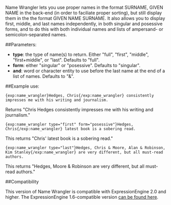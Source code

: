 Name Wrangler lets you use proper names in the format SURNAME, GIVEN NAME in the back-end (in order to faciliate proper sorting), but still display them in the the format GIVEN NAME SURNAME. It also allows you to display first, middle, and last names independently, in both singular and posessive forms, and to do this with both individual names and lists of ampersand- or semicolon-separated names.

##Parameters:

- **type**: the type of name(s) to return. Either "full", "first", "middle", "first+middle", or "last".  Defaults to "full".
- **form**: either "singular" or "posessive". Defaults to "singular".
- **and**: word or character entity to use  before the last name at the end of a list of names.  Defaults to "&amp;".

##Example use:

`{exp:name_wrangler}Hedges, Chris{/exp:name_wrangler} consistently impresses me with his writing and journalism.`

Returns "Chris Hedges consistently impresses me with his writing and journalism."

`{exp:name_wrangler type="first" form="posessive"}Hedges, Chris{/exp:name_wrangler} latest book is a sobering read.`

This returns "Chris' latest book is a sobering read."

`{exp:name_wrangler type="last"}Hedges, Chris & Moore, Alan & Robinson, Kim Stanley{/exp:name_wrangler} are very different, but all must-read authors.`

This returns "Hedges, Moore & Robinson are very different, but all must-read authors."

##Compatibility

This version of Name Wrangler is compatible with ExpressionEngine 2.0 and higher. The ExpressionEngine 1.6-compatible version [can be found here](http://github.com/amphibian/pi.name_wrangler.ee_addon).
